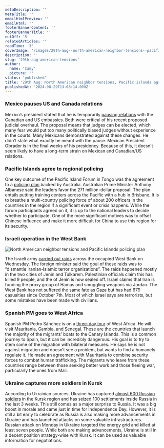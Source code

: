 ```yaml
---
metaDescription: ''
metaTitle: ''
emailHtmlPreview: ''
emailHtml: ''
footerBannerContent: ''
footerBannerTitle: ''
cutOff: '5'
relatedArticles: ''
readTime: '3'
coverImage: '/images/29th-aug--north-american-neighbor-tensions--pacific-islands-agree-on-policing-plan-a-M1MT.webp'
description: ''
slug: '29th-aug-american-tensions'
author:
  name: 'Camy'
  picture: ''
status: 'published'
title: '29th Aug: North American neighbor tensions, Pacific islands agree on policing plan '
publishedAt: '2024-08-29T13:08:14.000Z'
---
```


### Mexico pauses US and Canada relations

Mexico’s president stated that he is temporarily [pausing relations](https://apnews.com/article/obrador-pause-salazar-us-canada-embassy-judicial-d196520eead08883d0ae86ca2d86d97f) with the Canadian and US embassies. Both were critical of his recent proposed judicial overhaul. The proposal means that judges can be elected, which many fear would put too many politically biased judges without experience in the courts. Many Mexicans demonstrated against these changes. He didn’t state what exactly he meant with the pause. Mexican President Obrador is in the final weeks of his presidency. Because of this, it doesn’t seem likely to have a long-term strain on Mexican and Canadian/US relations.

### Pacific Islands agree to regional policing

One key outcome of the Pacific Island Forum in Tongo was the agreement to a [policing plan](https://www.aljazeera.com/news/2024/8/28/pacific-islands-leaders-back-australia-funded-joint-policing-plan) backed by Australia. Australian Prime Minister Anthony Albanese said the leaders favor the 271 million-dollar proposal. The plan entails putting training centers across the Pacific with a hub in Brisbane. It is to breathe a multi-country policing force of about 200 officers in the countries in the region if a significant event or crisis happens. While the forum participants agreed on it, it is up to the national leaders to decide whether to participate. One of the more significant motives was to offset Chinese influence and make it more difficult for China to use this region for its security.

### Israeli operation in the West Bank

![North American neighbor tensions and Pacific Islands policing plan](/images/29th-aug--north-american-neighbor-tensions--pacific-islands-agree-on-policing-plan-a-YyNz.webp)

The Israeli army [carried out raids](https://www.dw.com/en/israel-launches-major-military-operation-in-west-bank/a-70066327) across the occupied West Bank on Wednesday. The foreign minister said the goal of these raids was to “dismantle Iranian-Islamic terror organizations”. The raids happened mostly in the two cities of Jenin and Tulkarem. Palestinian officials claim this has killed 9 people, and the of Jenin is now sealed off. Israel claims that Iran is funding the proxy group of Hamas and smuggling weapons via Jordan. The West Bank has not suffered the same fate as Gaza but has had 679 casualties since October 7th. Most of which Israel says are terrorists, but some mistakes have been made with civilians.

### Spanish PM goes to West Africa

​​Spanish PM Pedro Sánchez is on a [three-day tour](https://apnews.com/article/migration-mauritania-spain-west-africa-canary-islands-0611d94e68111f1e00af170ee37f9583) of West Africa. He will visit Mauritania, Gambia, and Senegal. These are the countries that launch the majority of the migrants' boats to the Canary Islands. This is a common journey to Spain, but it can be incredibly dangerous. His goal is to try to stem some of the migration with bilateral measures. He says he is not against migration and doesn’t see a problem, but wants to find a humanely regulate it. He made an agreement with Mauritania to combine security forces to combat human trafficking. The migrants who leave from these countries range between those seeking better work and those fleeing war, particularly the ones from Mali.

### Ukraine captures more soldiers in Kursk

According to Ukrainian sources, Ukraine has captured [almost 600 Russian soldiers](https://www.theguardian.com/world/article/2024/aug/27/russia-ukraine-war-kryvyi-rih-zaporizhzhia-strikes-blackouts) in the Kursk region and has seized 100 settlements inside Russia in the last 3 weeks. This still comes as a major surprise to Russia. It was a big boost in morale and came just in time for Independence Day. However, it is still a bit early to celebrate as Russia is also making more advancements in Ukraine and has launched attacks on some valuable infrastructures. Russian attack on Monday in Ukraine targeted the energy grid and killed at least seven people. While both are making advancements, Ukraine is still in a decent position strategy-wise with Kursk. It can be used as valuable information for negotiations.